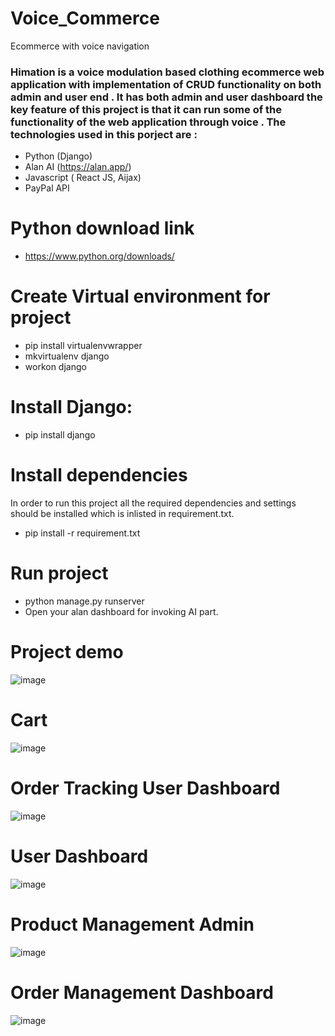 # Voice_Commerce
Ecommerce with voice navigation
<h3> Himation is a  voice modulation based clothing ecommerce web application with implementation of CRUD functionality on both admin and user end . It has both admin and user dashboard 
the key feature of this project is that it can run some of the functionality of the web application through voice . The technologies used in this porject are :</H3>

* Python (Django) 
* Alan AI (https://alan.app/)
* Javascript ( React JS,  Aijax)
* PayPal API


# Python download link 
* https://www.python.org/downloads/

# Create Virtual environment for project
* pip install virtualenvwrapper
* mkvirtualenv django
* workon django

# Install Django:
* pip install django

# Install dependencies 
In order to run this project all the required dependencies and settings should be installed which is inlisted in requirement.txt.
* pip install -r requirement.txt

# Run project 
* python manage.py runserver
* Open your alan dashboard for invoking AI part.
# Project demo
![image](https://user-images.githubusercontent.com/81900908/169335735-f247fb7b-0342-4562-8f64-59a1a9dd46c2.png)

# Cart
![image](https://user-images.githubusercontent.com/81900908/169335679-7a8af3ec-ac29-42e3-8c00-48ac052e25aa.png)

# Order Tracking User Dashboard
![image](https://user-images.githubusercontent.com/81900908/169335980-dcaedc21-61de-4b3a-bbab-28a80c9f39d4.png)

# User Dashboard
![image](https://user-images.githubusercontent.com/81900908/169336051-b3efa0dc-029d-4a1a-a81b-92ab6ef649c4.png)

# Product Management Admin  
![image](https://user-images.githubusercontent.com/81900908/169336143-5c50fc41-015e-41e9-9745-f90c4b18cd1c.png)

# Order Management Dashboard
![image](https://user-images.githubusercontent.com/81900908/169336192-10741a79-a24b-49b0-9fde-9fa96bbbe541.png)



